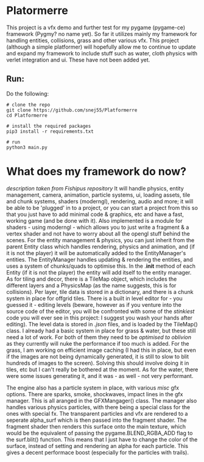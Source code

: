 # Platormerre
This project is a vfx demo and further test for my pygame (pygame-ce) framework (Pygmy? no name yet). So far it utilizes mainly my framework for handling entities, collisions, grass and other various vfx. This project (although a simple platformer) will hopefully allow me to continue to update and expand my framework to include stuff such as water, cloth physics with verlet integration and ui. These have not been added yet.

## Run:

Do the following:
```
# clone the repo
git clone https://github.com/snej55/Platformerre
cd Platformerre

# install the required packages
pip3 install -r requirements.txt

# run
python3 main.py
```

# What does my framework do now?
*description taken from Fishipus repository*
It will handle physics, entity management, camera, animation, particle systems, ui, loading assets, tile and chunk systems, shaders (moderngl), rendering, audio and more; it will be able to be 'plugged' in to a project, or you can start a project from this so that you just have to add minimal code & graphics, etc and have a fast, working game (and be done with it). Also implemented is a module for shaders - using moderngl - which allows you to just write a fragment & a vertex shader and not have to worry about all the opengl stuff behind the scenes. For the entity management & physics, you can just inherit from the parent Entity class which handles rendering, physics and animation, and (if it is not the player) it will be automatically added to the EntityManager's entities. The EntityManager handles updating & rendering the entities, and uses a system of chunks/quads to optimise this. In the .__init__ method of each Entity (if it is not the player) the entity will add itself to the entity manager. As for tiling and decor, there is a TileMap object, which includes the different layers and a PhysicsMap (as the name suggests, this is for collisions). Per layer, tile data is stored in a dictionary, and there is a chunk system in place for offgrid tiles. There is a built in level editor for - you guessed it - editing levels (beware, however as if you venture into the source code of the editor, you will be confronted with some of the *stinkiest* code you will ever see in this project: I suggest you wash your hands after editing). The level data is stored in *.json* files, and is loaded by the TileMap() class. I already had a basic system in place for grass & water, but these still need a lot of work. For both of them they need to be *optimised to oblivion* as they currently will nuke the performance if too much is added. For the grass, I am working on efficient image caching (I had this in place, but even if the images are not being dynamically generated, it is still to slow to blit hundreds of images to the screen). Solving this should involve doing it in tiles, etc but I can't really be bothered at the moment. As for the water, there were some issues generating it, and it was - as well - not very performant. 

The engine also has a particle system in place, with various *misc* gfx options. There are sparks, smoke, shockwaves, impact lines in the gfx manager. This is all aranged in the GFXMangager() class. The manager also handles various physics particles, with there being a special class for the ones with special fx. The transparent particles and vfx are rendered to a seperate alpha_surf which is then passed into the fragment shader. The fragment shader then renders this surface onto the main texture, which would be the equivalent of passing the pygame.BLEND_RGBA_ADD flag to the surf.blit() function. This means that I just have to change the color of the surface, instead of setting and rendering an alpha for each particle. This gives a decent performace boost (especially for the particles with trails).
